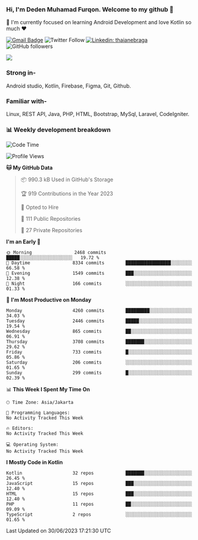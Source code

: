 ### Hi, I'm Deden Muhamad Furqon. Welcome to my github 👋

<!--
**furqoncreative/furqoncreative** is a ✨ _special_ ✨ repository because its `README.md` (this file) appears on your GitHub profile.

Here are some ideas to get you started:

- 🔭 I’m currently working on ...
- 👯 I’m looking to collaborate on ...
- 🤔 I’m looking for help with ...
- 💬 Ask me about ...
- 📫 How to reach me: ...
- 😄 Pronouns: ...
- ⚡ Fun fact: ...
-->

  🌱 I'm currently focused on learning Android Development and love Kotlin so much ❤ 

[![Gmail Badge](https://img.shields.io/badge/-furqoncreative24@gmail.com-c14438?style=flat-square&logo=Gmail&logoColor=white&link=mailto:furqoncreative24@gmail.com)](mailto:furqoncreative24@gmail.com)
![Twitter Follow](https://img.shields.io/twitter/follow/furqoncreative?label=Follow)
[![Linkedin: thaianebraga](https://img.shields.io/badge/-Deden_Muhamad_Furqon-blue?style=flat-square&logo=Linkedin&logoColor=white&link=https://www.linkedin.com/in/anmol-p-singh/)](https://www.linkedin.com/in/furqoncreative/)
![GitHub followers](https://img.shields.io/github/followers/furqoncreative?label=Follow&style=social)

<img src="https://github-readme-stats.sera5-dev.vercel.app/api?username=furqoncreative&hide=stars&show_icons=true&count_private=true&include_all_commits=true&title_color=#008080&icon_color=#008080&hide_border=true" width="">

### Strong in-

Android studio, Kotlin, Firebase, Figma, Git, Github.

### Familiar with-
Linux, REST API, Java, PHP, HTML, Bootstrap, MySql, Laravel, CodeIgniter.

### 📊 Weekly development breakdown

<!--START_SECTION:waka-->
![Code Time](http://img.shields.io/badge/Code%20Time-1%2C289%20hrs%2021%20mins-blue)

![Profile Views](http://img.shields.io/badge/Profile%20Views-3-blue)

**🐱 My GitHub Data** 

> 📦 990.3 kB Used in GitHub's Storage 
 > 
> 🏆 919 Contributions in the Year 2023
 > 
> 💼 Opted to Hire
 > 
> 📜 111 Public Repositories 
 > 
> 🔑 27 Private Repositories 
 > 
**I'm an Early 🐤** 

```text
🌞 Morning                2468 commits        █████░░░░░░░░░░░░░░░░░░░░   19.72 % 
🌆 Daytime                8334 commits        █████████████████░░░░░░░░   66.58 % 
🌃 Evening                1549 commits        ███░░░░░░░░░░░░░░░░░░░░░░   12.38 % 
🌙 Night                  166 commits         ░░░░░░░░░░░░░░░░░░░░░░░░░   01.33 % 
```
📅 **I'm Most Productive on Monday** 

```text
Monday                   4260 commits        █████████░░░░░░░░░░░░░░░░   34.03 % 
Tuesday                  2446 commits        █████░░░░░░░░░░░░░░░░░░░░   19.54 % 
Wednesday                865 commits         ██░░░░░░░░░░░░░░░░░░░░░░░   06.91 % 
Thursday                 3708 commits        ███████░░░░░░░░░░░░░░░░░░   29.62 % 
Friday                   733 commits         █░░░░░░░░░░░░░░░░░░░░░░░░   05.86 % 
Saturday                 206 commits         ░░░░░░░░░░░░░░░░░░░░░░░░░   01.65 % 
Sunday                   299 commits         █░░░░░░░░░░░░░░░░░░░░░░░░   02.39 % 
```


📊 **This Week I Spent My Time On** 

```text
🕑︎ Time Zone: Asia/Jakarta

💬 Programming Languages: 
No Activity Tracked This Week

🔥 Editors: 
No Activity Tracked This Week

💻 Operating System: 
No Activity Tracked This Week
```

**I Mostly Code in Kotlin** 

```text
Kotlin                   32 repos            ███████░░░░░░░░░░░░░░░░░░   26.45 % 
JavaScript               15 repos            ███░░░░░░░░░░░░░░░░░░░░░░   12.40 % 
HTML                     15 repos            ███░░░░░░░░░░░░░░░░░░░░░░   12.40 % 
PHP                      11 repos            ██░░░░░░░░░░░░░░░░░░░░░░░   09.09 % 
TypeScript               2 repos             ░░░░░░░░░░░░░░░░░░░░░░░░░   01.65 % 
```




 Last Updated on 30/06/2023 17:21:30 UTC
<!--END_SECTION:waka-->
